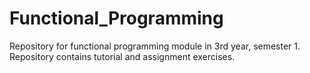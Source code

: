 # Functional_Programming

Repository for functional programming module in 3rd year, semester 1. Repository contains tutorial and assignment exercises.
